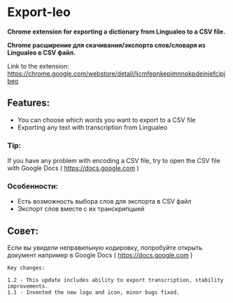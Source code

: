 # Export-leo

**Chrome extension for exporting a dictionary from Lingualeo to a CSV file.**

**Chrome расширение для скачивания/экспорта слов/словаря из Lingualeo в CSV файл.**

Link to the extension: https://chrome.google.com/webstore/detail/ljcmfepnkepjmnnokpdeinjefcipjbeo

## Features:
- You can choose which words you want to export to a CSV file
- Exporting any text with transcription from Lingualeo

### Tip:
If you have any problem with encoding a CSV file, try to open the CSV file with Google Docs ( https://docs.google.com )

### Особенности:
- Есть возможность выбора слов для экспорта в CSV файл
- Экспорт слов вместе с их транскрипцыей

## Совет:
Если вы увидели неправильную кодировку, попробуйте открыть документ например в Google Docs ( https://docs.google.com )

```
Key changes:

1.2 - This update includes ability to export transcription, stability improvements.
1.1 - Invented the new logo and icon, minor bugs fixed.
```
